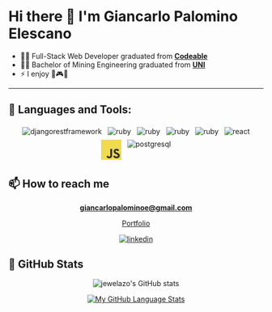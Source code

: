 

# Hi there 👋 I'm Giancarlo Palomino Elescano
- :man_technologist: Full-Stack Web Developer graduated from **[Codeable](https://www.codeable.la/)**
- :man_student: Bachelor of Mining Engineering  graduated from **[UNI](https://www.uni.edu.pe/)**
- ⚡ I enjoy :musical_score::video_game::bicyclist:
---------------------------------------------------------------------------

## 🧰 Languages and Tools:
<p align="center">
 <img src="https://i0.wp.com/unaaldia.hispasec.com/wp-content/uploads/2020/10/django-rest-framework.png?w=600&ssl=1" alt="djangorestframework" height="40" style="vertical-align:top; margin:4px">
 <img src="https://www.jasoft.org/Blog/image.axd?picture=/2021/localdb/SQL-Server-logo.png" alt="ruby" height="40" style="vertical-align:top; margin:4px">
 <img src="https://upload.wikimedia.org/wikipedia/commons/thumb/6/61/HTML5_logo_and_wordmark.svg/640px-HTML5_logo_and_wordmark.svg.png" alt="ruby" height="40" style="vertical-align:top; margin:4px">
 <img src="https://www.thoughtco.com/thmb/zrcb1zA4Vi47uULJhJKJdcshBgk=/1024x1024/filters:fill(auto,1)/css3-57b597e85f9b58b5c2b338de.png" alt="ruby" height="40" style="vertical-align:top; margin:4px">
<img src="https://beecrowd.com/wp-content/uploads/2024/04/2023-04-20-Ruby.jpg" alt="ruby" height="40" style="vertical-align:top; margin:4px">
 <img src="https://upload.wikimedia.org/wikipedia/commons/thumb/4/47/React.svg/1200px-React.svg.png" alt="react" height="40" style="vertical-align:top; margin:4px">
<img src="https://raw.githubusercontent.com/github/explore/80688e429a7d4ef2fca1e82350fe8e3517d3494d/topics/javascript/javascript.png" alt="Javascript" height="40" style="vertical-align:top; margin:4px">
<img src="https://blog.desdelinux.net/wp-content/uploads/2018/10/postgresql.jpeg" alt="postgresql" height="40" style="vertical-align:top; margin:4px">
</p>


## :mailbox: **How to reach me**
<div align="center">
 
**giancarlopalominoe@gmail.com**
    <div>
    <a align="center" href="https://giancarlopalominoe.netlify.app/" target="_blank">Portfolio</a>
    </div>

    
[<img src='https://blog.hootsuite.com/wp-content/uploads/2025/05/linkedin-for-business-8-620x527.png' alt='linkedin' height='40'>](https://www.linkedin.com/in/giancarlopalominoelescano/)
</div>


 
## :abacus: **GitHub Stats**

<div align="center">

![jewelazo's GitHub stats](https://github-readme-stats.vercel.app/api?username=jewelazo&theme=cobalt2&count_private=true&style=centerme)


<!--[![Top Langs](https://github-readme-stats.vercel.app/api/top-langs/?username=jewelazo&theme=cobalt2)]()-->
[![My GitHub Language Stats](https://github-readme-stats.vercel.app/api/top-langs/?username=jewelazo&hide=css,html&langs_count=5&theme=cobalt2)]()
</div>
